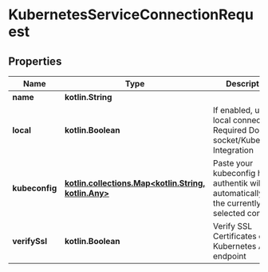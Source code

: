 
# KubernetesServiceConnectionRequest

## Properties
Name | Type | Description | Notes
------------ | ------------- | ------------- | -------------
**name** | **kotlin.String** |  | 
**local** | **kotlin.Boolean** | If enabled, use the local connection. Required Docker socket/Kubernetes Integration |  [optional]
**kubeconfig** | [**kotlin.collections.Map&lt;kotlin.String, kotlin.Any&gt;**](kotlin.Any.md) | Paste your kubeconfig here. authentik will automatically use the currently selected context. |  [optional]
**verifySsl** | **kotlin.Boolean** | Verify SSL Certificates of the Kubernetes API endpoint |  [optional]



